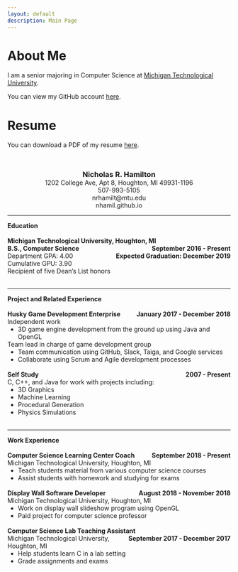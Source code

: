 ```yaml
--- 
layout: default 
description: Main Page  
--- 
```


# About Me 

I am a senior majoring in Computer Science at [Michigan Technological University](https://www.mtu.edu). 

You can view my GitHub account [here](https://www.github.com/nhamil). 

# Resume 

<!-- because of the styling, it's easier to make resume part just html --> 
<style> 
.resume h3 {
    padding: 0;
    margin: 0;
}

.resume-top {
    text-align: center; 
}

.resume-right {
    float: right;
}

.resume ul {
    margin: 0;
}
</style> 
<p>
    You can download a PDF of my resume <a href="/resume/nicholas-hamilton-resume-spring-2019.pdf">here</a>.
</p>
<br><br>

<div class="resume">
    <div class="resume-top"> 
        <h3>Nicholas R. Hamilton</h3>
        1202 College Ave, Apt 8, Houghton, MI 49931-1196<br>
        507-993-5105<br>
        nrhamilt@mtu.edu<br>
        nhamil.github.io<br>
    </div><hr>
    <strong>Education</strong><br>
    <br>
    <strong>Michigan Technological University, Houghton, MI <span class="resume-right">September 2016 - Present</span></strong><br>
    <strong>B.S., Computer Science <span class="resume-right">Expected Graduation: December 2019</span></strong><br>
    Department GPA: 4.00<br>
    Cumulative GPU: 3.90<br> 
    Recipient of five Dean’s List honors<br>
    <br><hr>
    <strong>Project and Related Experience</strong><br>
    <br>
    <strong>Husky Game Development Enterprise <span class="resume-right">January 2017 - December 2018</span></strong><br>
    Independent work<br> 
    <ul> 
        <li>3D game engine development from the ground up using Java and OpenGL</li> 
    </ul> 
    Team lead in charge of game development group
    <ul>
        <li>Team communication using GitHub, Slack, Taiga, and Google services</li>
        <li>Collaborate using Scrum and Agile development processes</li> 
    </ul>
    <br>
    <strong>Self Study <span class="resume-right">2007 - Present</span></strong><br>
    C, C++, and Java for work with projects including:
    <ul>
        <li>3D Graphics</li> 
        <li>Machine Learning</li> 
        <li>Procedural Generation</li> 
        <li>Physics Simulations</li> 
    </ul>
    <br><hr>
    <strong>Work Experience</strong><br>
    <br>
    <strong>Computer Science Learning Center Coach <span class="resume-right">September 2018 - Present</span></strong><br>
    Michigan Technological University, Houghton, MI<br>
    <ul>
        <li>Teach students material from various computer science courses</li>
        <li>Assist students with homework and studying for exams</li>
    </ul>
    <br>
    <strong>Display Wall Software Developer <span class="resume-right">August 2018 - November 2018</span></strong><br>
    Michigan Technological University, Houghton, MI<br>
    <ul>
        <li>Work on display wall slideshow program using OpenGL</li> 
        <li>Paid project for computer science professor</li> 
    </ul>
    <br>
    <strong>Computer Science Lab Teaching Assistant <span class="resume-right">September 2017 - December 2017</span></strong><br>
    Michigan Technological University, Houghton, MI<br>
    <ul>
        <li>Help students learn C in a lab setting</li> 
        <li>Grade assignments and exams</li> 
    </ul>
</div> 
